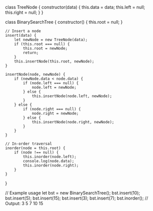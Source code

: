 class TreeNode {
    constructor(data) {
        this.data = data;
        this.left = null;
        this.right = null;
    }
}

class BinarySearchTree {
    constructor() {
        this.root = null;
    }

    // Insert a node
    insert(data) {
        let newNode = new TreeNode(data);
        if (this.root === null) {
            this.root = newNode;
            return;
        }
        this.insertNode(this.root, newNode);
    }

    insertNode(node, newNode) {
        if (newNode.data < node.data) {
            if (node.left === null) {
                node.left = newNode;
            } else {
                this.insertNode(node.left, newNode);
            }
        } else {
            if (node.right === null) {
                node.right = newNode;
            } else {
                this.insertNode(node.right, newNode);
            }
        }
    }

    // In-order traversal
    inorder(node = this.root) {
        if (node !== null) {
            this.inorder(node.left);
            console.log(node.data);
            this.inorder(node.right);
        }
    }
}

// Example usage
let bst = new BinarySearchTree();
bst.insert(10);
bst.insert(5);
bst.insert(15);
bst.insert(3);
bst.insert(7);
bst.inorder(); // Output: 3 5 7 10 15
